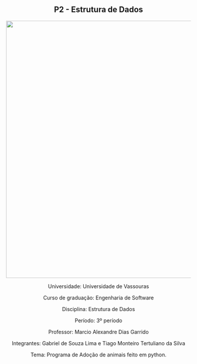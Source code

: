 <h2 align="center">P2 - Estrutura de Dados</h2>
<div align="center">
<img src="https://user-images.githubusercontent.com/47799542/227817195-8da4f449-55d6-42d4-a613-32d9047b6489.png" width="700px" />
</div>
<p align="center" >Universidade: Universidade de Vassouras</p>
<p align="center" >Curso de graduação: Engenharia de Software</p>
<p align="center" >Disciplina: Estrutura de Dados</p>
<p align="center" >Período: 3º período</p>
<p align="center" >Professor: Marcio Alexandre Dias Garrido</p>
<p align="center">Integrantes: Gabriel de Souza Lima e Tiago Monteiro Tertuliano da Silva</p>
<p align="center">Tema: Programa de Adoção de animais feito em python.</p>
<br>

